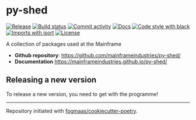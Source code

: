 # py-shed

[![Release](https://img.shields.io/github/v/release/mainframeindustries/py-shed)](https://img.shields.io/github/v/release/mainframeindustries/py-shed)
[![Build status](https://img.shields.io/github/workflow/status/mainframeindustries/py-shed/merge-to-main)](https://img.shields.io/github/workflow/status/mainframeindustries/py-shed/merge-to-main)
[![Commit activity](https://img.shields.io/github/commit-activity/m/mainframeindustries/py-shed)](https://img.shields.io/github/commit-activity/m/mainframeindustries/py-shed)
[![Docs](https://img.shields.io/badge/docs-gh--pages-blue)](https://mainframeindustries.github.io/py-shed/)
[![Code style with black](https://img.shields.io/badge/code%20style-black-000000.svg)](https://github.com/psf/black)
[![Imports with isort](https://img.shields.io/badge/%20imports-isort-%231674b1)](https://pycqa.github.io/isort/)
[![License](https://img.shields.io/github/license/mainframeindustries/py-shed)](https://img.shields.io/github/license/mainframeindustries/py-shed)

A collection of packages used at the Mainframe

- **Github repository**: <https://github.com/mainframeindustries/py-shed/>
- **Documentation** <https://mainframeindustries.github.io/py-shed/>

## Releasing a new version

To release a new version, you need to get with the programme!



---

Repository initiated with [fpgmaas/cookiecutter-poetry](https://github.com/fpgmaas/cookiecutter-poetry).